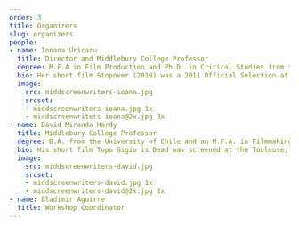 ```yaml
---
order: 3
title: Organizers
slug: organizers
people:
- name: Ionana Uricaru
  title: Director and Middlebury College Professor
  degree: M.F.A in Film Production and Ph.D. in Critical Studies from the University of Southern California 
  bio: Her short film Stopover (2010) was a 2011 Official Selection at the Sundance Film Festival. She also directed a segment of the omnibus film Tales from the Golden Age (2009), which premiered at the Cannes Film Festival. These and other short films of hers have been presented at festivals and special screenings worldwide. In 2012, she was a Fellow at the Sundance Screenwriting and Directing Labs, and in 2012 was a recipient of a Cinereach Fellowship. She is currently preparing to shoot her first feature film, Lemonade, which was a Cinelink coproduction market selection at the Sarajevo International Film Festival in 2014.
  image:
    src: middscreenwriters-ioana.jpg
    srcset:
    - middscreenwriters-ioana.jpg 1x
    - middscreenwriters-ioana@2x.jpg 2x
- name: David Miranda Hardy
  title: Middlebury College Professor
  degree: B.A. from the University of Chile and an M.F.A. in Filmmaking from Temple University (as a Fulbright Scholar)
  bio: His short film Topo Gigio is Dead was screened at the Toulouse, Los Angeles, and Toronto Film Festivals, as well as dozens of other international festivals. Currently, he is writer/producer of Entero Quebrado (Broken), a 12-part series for Chilean television to be broadcast in 2016. Before his M.F.A., he worked as a sound designer on more than 60 feature films in South America.
  image:
    src: middscreenwriters-david.jpg
    srcset:
    - middscreenwriters-david.jpg 1x
    - middscreenwriters-david@2x.jpg 2x
- name: Bladimir Aguirre
  title: Workshop Coordinator
---
```

